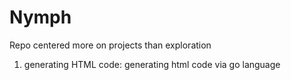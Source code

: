 # Nymph

Repo centered more on projects than exploration

1. generating HTML code: generating html code via go language
